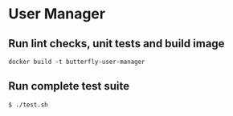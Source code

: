 # User Manager

## Run lint checks, unit tests and build image

`docker build -t butterfly-user-manager`

## Run complete test suite

`$ ./test.sh`

